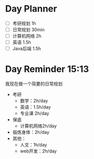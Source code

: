 
# Day Planner

- [ ] 考研规划 1h 
- [ ] 日常规划 30min 
- [ ] 计算机网络 2h 
- [ ] 英语 1.5h 
- [ ] Java后端 1.5h 
# Day Reminder 15:13

我现在做一个简要的日常规划

- 考研
	- 数学：2h/day
	- 英语：1.5h/day
	- 专业课 2h/day
- 保底
	- 计算机网络2h/day
- 锻炼身体：2h/day
- 其他：
	- 人文：1h/day
	- web开发：2h/day